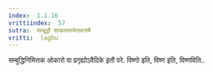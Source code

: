 ```yaml
---
index:  1.1.16
vrittiindex:  57
sutra:  सम्बुद्धौ शाकल्यस्येतावनार्षे
vritti:  laghu 
---
```


सम्बुद्धिनिमित्तक ओकारो वा प्रगृह्योऽवैदिके इतौ परे. विष्णो इति, विष्ण इति, विष्णविति..

